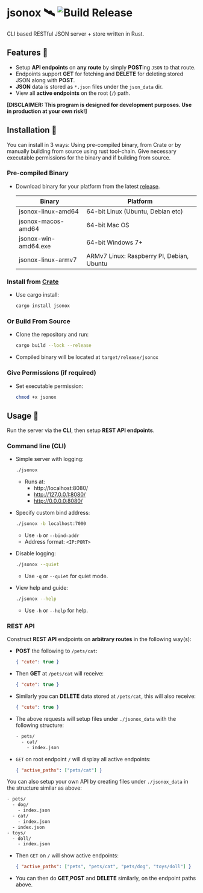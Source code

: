 # jsonox 🛰 ![Build Release](https://github.com/nilaysavant/jsonox/workflows/Build%20Release/badge.svg?branch=v0.1.0)

CLI based RESTful JSON server + store written in Rust.

## Features 🚀

- Setup **API endpoints** on **any route** by simply **POST**ing `JSON` to that route.
- Endpoints support **GET** for fetching and **DELETE** for deleting stored JSON along with **POST**.
- **JSON** data is stored as `*.json` files under the `json_data` dir.
- View all **active endpoints** on the root (`/`) path.

**[DISCLAIMER: This program is designed for development purposes. Use in production at your own risk!]**

## Installation 🔧

You can install in 3 ways: Using pre-compiled binary, from Crate or by manually building from source using rust tool-chain. Give necessary executable permissions for the binary and if building from source.

### Pre-compiled Binary

- Download binary for your platform from the latest [release](https://github.com/nilaysavant/jsonox/releases).

  | Binary               | Platform                                  |
  | -------------------- | ----------------------------------------- |
  | jsonox-linux-amd64   | 64-bit Linux (Ubuntu, Debian etc)         |
  | jsonox-macos-amd64   | 64-bit Mac OS                             |
  | jsonox-win-amd64.exe | 64-bit Windows 7+                         |
  | jsonox-linux-armv7   | ARMv7 Linux: Raspberry PI, Debian, Ubuntu |

### Install from [Crate](https://crates.io/crates/jsonox)

- Use cargo install:
  ```bash
  cargo install jsonox
  ```

### Or Build From Source

- Clone the repository and run:

  ```bash
  cargo build --lock --release
  ```

- Compiled binary will be located at `target/release/jsonox`

### Give Permissions (if required)

- Set executable permission:

  ```bash
  chmod +x jsonox
  ```

## Usage 📡

Run the server via the **CLI**, then setup **REST API endpoints**.

### Command line (CLI)

- Simple server with logging:

  ```bash
  ./jsonox
  ```

  - Runs at:
    - http://localhost:8080/
    - http://127.0.0.1:8080/
    - http://0.0.0.0:8080/

- Specify custom bind address:

  ```bash
  ./jsonox -b localhost:7000
  ```

  - Use `-b` or `--bind-addr`
  - Address format: `<IP:PORT>`

- Disable logging:

  ```bash
  ./jsonox --quiet
  ```

  - Use `-q` or `--quiet` for quiet mode.

- View help and guide:

  ```bash
  ./jsonox --help
  ```

  - Use `-h` or `--help` for help.

### REST API

Construct **REST API** endpoints on **arbitrary routes** in the following way(s):

- **POST** the following to `/pets/cat`:

  ```json
  { "cute": true }
  ```

- Then **GET** at `/pets/cat` will receive:

  ```json
  { "cute": true }
  ```

- Similarly you can **DELETE** data stored at `/pets/cat`, this will also receive:

  ```json
  { "cute": true }
  ```

- The above requests will setup files under `./jsonox_data` with the following structure:

  ```bash
  - pets/
    - cat/
      - index.json
  ```

- `GET` on root endpoint `/` will display all active endpoints:

  ```json
  { "active_paths": ["pets/cat"] }
  ```

You can also setup your own API by creating files under `./jsonox_data` in the structure similar as above:

```bash
- pets/
  - dog/
    - index.json
  - cat/
    - index.json
  - index.json
- toys/
  - doll/
    - index.json
```

- Then `GET` on `/` will show active endpoints:

  ```json
  { "active_paths": ["pets", "pets/cat", "pets/dog", "toys/doll"] }
  ```

- You can then do **GET**,**POST** and **DELETE** similarly, on the endpoint paths above.
